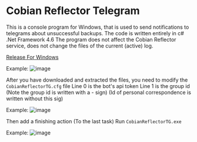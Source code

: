 # Cobian Reflector Telegram

This is a console program for Windows, that is used to send notifications to telegrams about unsuccessful backups. The code is written entirely in c# .Net Framework 4.6 The program does not affect the Cobian Reflector service, does not change the files of the current (active) log.

[Release For Windows](https://github.com/e-gaydarzhi-2077/Cobian_Reflector_Telegram/releases)

Example:
![image](https://user-images.githubusercontent.com/107859162/191241057-3c8876c5-0f69-46f4-9ca4-7f549bf2250c.png)

After you have downloaded and extracted the files, you need to modify the ```CobianReflectorTG.cfg``` file
Line 0 is the bot's api token
Line 1 is the group id
(Note the group id is written with a - sign)
(Id of personal correspondence is written without this sig)

Example:
![image](https://user-images.githubusercontent.com/107859162/191242438-9e199706-2d0d-414f-a027-6194cc7894e1.png)

Then add a finishing action (To the last task)
Run ```CobianReflectorTG.exe```

Example:
![image](https://user-images.githubusercontent.com/107859162/191242909-678be467-401b-496d-b97f-4ecd154c53d7.png)

